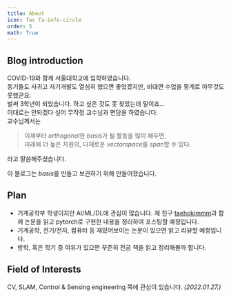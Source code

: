 ```yaml
---
title: About
icon: fas fa-info-circle
order: 5
math: True
---
```


## Blog introduction
COVID-19와 함께 서울대학교에 입학하였습니다.  
동기들도 사귀고 자기개발도 열심히 했으면 좋았겠지만, 비대면 수업을 핑계로 아무것도 못했군요.  
벌써 3학년이 되었습니다. 하고 싶은 것도 못 찾았는데 말이죠...  
이대로는 안되겠다 싶어 무작정 교수님과 면담을 하였습니다.  
교수님께서는
> 이제부터 $orthogonal$한 $basis$가 될 활동을 많이 해두면,  
미래에 더 높은 차원의, 다채로운 $vectorspace$를 $span$할 수 있다.

라고 말씀해주셨습니다.  

이 블로그는 $basis$를 만들고 보관하기 위해 만들어졌습니다.  

## Plan
- 기계공학부 학생이지만 AI/ML/DL에 관심이 많습니다. 제 친구 [taehokimmm](https://github.com/taehokimmm)과 함께 논문을 읽고 pytorch로 구현한 내용을 정리하여 포스팅할 예정입니다.
- 기계공학, 전기/전자, 컴퓨터 등 재밌어보이는 논문이 있으면 읽고 리뷰할 예정입니다.
- 방학, 혹은 학기 중 여유가 있으면 꾸준히 전공 책을 읽고 정리해볼까 합니다.

## Field of Interests
CV, SLAM, Control & Sensing engineering 쪽에 관심이 있습니다. *(2022.01.27.)* 
